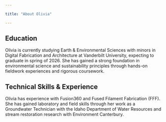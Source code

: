 ```yaml
---

title: "About Olivia"

---
```


## Education

Olivia is currently studying Earth & Environmental Sciences with minors in Digital Fabrication and Architecture at Vanderbilt University, expecting to graduate in spring of 2026. She has gained a strong foundation in environmental science and sustainability principles through hands-on fieldwork experiences and rigorous coursework.

## Technical Skills & Experience

Olivia has experience with Fusion360 and Fused Filament Fabrication (FFF). She has gained laboratory and field skills through her work as a Groundwater Technician with the Idaho Department of Water Resources and stream restoration research with Environment Canterbury.

